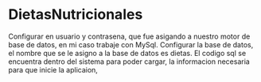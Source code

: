 # DietasNutricionales
Configurar en usuario y contrasena, que fue asigando a nuestro motor de base de datos, en mi caso trabaje con MySql.
Configurar la base de datos,  el nombre que se le asigno a la base de datos es dietas.
El codigo sql se encuentra dentro del sistema para poder cargar, la informacion necesaria para que inicie la aplicaion,
